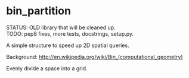 bin_partition
=============

STATUS: OLD library that will be cleaned up.  
TODO: pep8 fixes, more tests, docstrings, setup.py.

A simple structure to speed up 2D spatial queries.

Background: http://en.wikipedia.org/wiki/Bin_(computational_geometry)

Evenly divide a space into a grid.


